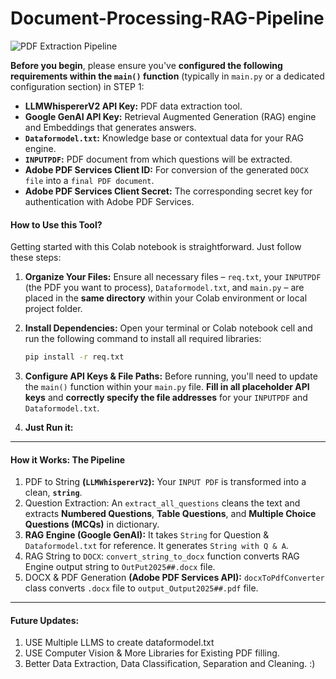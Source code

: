 # Document-Processing-RAG-Pipeline

![PDF Extraction Pipeline](https://github.com/user-attachments/assets/fa1ae41f-f0b3-445c-913d-1b03e69a8172)

**Before you begin**, please ensure you've **configured the following requirements within the `main()` function** (typically in `main.py` or a dedicated configuration section) in STEP 1:
* **LLMWhispererV2 API Key:** PDF data extraction tool.
* **Google GenAI API Key:** Retrieval Augmented Generation (RAG) engine and Embeddings that generates answers.
* **`Dataformodel.txt`:** Knowledge base or contextual data for your RAG engine.
* **`INPUTPDF`:** PDF document from which questions will be extracted.
* **Adobe PDF Services Client ID:** For conversion of the generated `DOCX file` into a `final PDF document`.
* **Adobe PDF Services Client Secret:** The corresponding secret key for authentication with Adobe PDF Services.

#### How to Use this Tool?

Getting started with this Colab notebook is straightforward. Just follow these steps:

1.  **Organize Your Files:** Ensure all necessary files – `req.txt`, your `INPUTPDF` (the PDF you want to process), `Dataformodel.txt`, and `main.py` – are placed in the **same directory** within your Colab environment or local project folder.

2.  **Install Dependencies:** Open your terminal or Colab notebook cell and run the following command to install all required libraries:
    ```bash
    pip install -r req.txt
    ```

3.  **Configure API Keys & File Paths:** Before running, you'll need to update the `main()` function within your `main.py` file. **Fill in all placeholder API keys** and **correctly specify the file addresses** for your `INPUTPDF` and `Dataformodel.txt`.

4.  **Just Run it:**
---

#### How it Works: The Pipeline

1.  PDF to String **(`LLMWhispererV2`):** Your `INPUT PDF` is transformed into a clean, **`string`**.
2.  Question Extraction: An `extract_all_questions` cleans the text and extracts **Numbered Questions**, **Table Questions**, and **Multiple Choice Questions (MCQs)** in dictionary.
3.  **RAG Engine (Google GenAI):** It takes `String` for Question & `Dataformodel.txt` for reference. It generates `String with Q & A`.
4. RAG String to `DOCX`: `convert_string_to_docx` function converts RAG Engine output string to `OutPut2025##.docx` file.
4.  DOCX & PDF Generation **(Adobe PDF Services API):** `docxToPdfConverter` class converts `.docx` file to `output_Output2025##.pdf` file.
---

#### Future Updates:
1. USE Multiple LLMS to create dataformodel.txt
2. USE Computer Vision & More Libraries for Existing PDF filling.
3. Better Data Extraction, Data Classification, Separation and Cleaning.
:)
